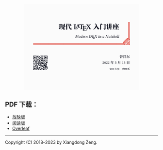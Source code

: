 <p align="center">
  <img src="latex-talk.svg" alt="latex-talk" width=75%>
</p>

## PDF 下载：

- [放映版](https://github.com/stone-zeng/latex-talk/releases/latest/download/latex-talk.pdf)
- [阅读版](https://github.com/stone-zeng/latex-talk/releases/latest/download/latex-talk-handout.pdf)
- [Overleaf](https://www.overleaf.com/read/gzrxsfbwjxbd)

-----

Copyright (C) 2018&ndash;2023 by Xiangdong Zeng.
